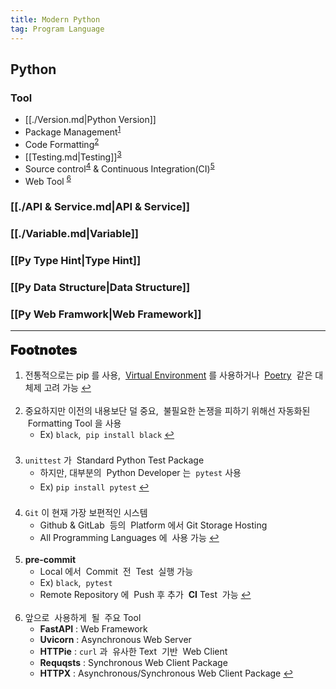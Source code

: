 ```yaml
---
title: Modern Python
tag: Program Language
---
```


## Python

### Tool

- [[./Version.md|Python Version]]
- Package Management<sup id="management-ref"><a href="#footnote-management">1</a></sup>
- Code Formatting<sup id="formatting-ref"><a href="#footnote-formatting">2</a></sup>
- [[Testing.md|Testing]]<sup id="testing-ref"><a href="#footnote-testing">3</a></sup>
- Source control<sup id="source-ref"><a href="#footnote-source">4</a></sup> & Continuous Integration(CI)<sup id="ci-ref"><a href="#footnote-ci">5</a></sup>
- Web Tool <sup id="tool-ref"><a href="#footnote-tool">6</a></sup>

### [[./API & Service.md|API & Service]]

### [[./Variable.md|Variable]]

### [[Py Type Hint|Type Hint]]

### [[Py Data Structure|Data Structure]]

### [[Py Web Framwork|Web Framework]]

---

<span style="display: block; font-size: 1.5em; margin-top: 0.83em; margin-bottom: 0.83em; margin-left: 0; margin-right: 0; font-weight: 900; text-shadow: 0px 0px 0.5px #000">Footnotes</span>

<ol>
  <li id="footnote-management">전통적으로는 pip 를 사용, &nbsp;<a href="Virtual.md">Virtual Environment</a> 를 사용하거나 &nbsp;<a href="Poetry.md">Poetry</a> &nbsp;같은 대체제 고려 가능
    <a href="#management-ref" title="Return">↩</a>
  </li>
  <br>
  <li id="footnote-formatting">중요하지만 이전의 내용보단 덜 중요, &nbsp;불필요한 논쟁을 피하기 위해선 자동화된 &nbsp;Formatting Tool 을 사용
    <ul>
      <li style='margin-bottom: 0.35em'>Ex) <code>black</code><sup><a href="https://black.readthedocs.io"></a></sup>, &nbsp;<code>pip install black</code>
        <a href="#formatting-ref" title="Return">↩</a>
      </li>
    </ul>
  </li>
  <br>
  <li id="footnote-testing"><code>unittest</code> 가 &nbsp;Standard Python Test Package
    <ul>
      <li style='margin-bottom: 0.35em'>하지만, 대부분의 &nbsp;Python Developer 는 &nbsp;<code>pytest</code><sup><a href="https://docs.pytest.org"></a></sup> 사용</li>
      <li style='margin-bottom: 0.35em'>Ex) <code>pip install pytest</code>
        <a href="#testing-ref" title="Return">↩</a>
      </li>
    </ul>
  </li>
  <br>
  <li id="footnote-source"><code>Git</code> 이 현재 가장 보편적인 시스템
    <ul>
      <li>Github & GitLab &nbsp;등의 &nbsp;Platform 에서 Git Storage Hosting</li>
      <li>All Programming Languages 에 &nbsp;사용 가능
        <a href="#source-ref" title="Return">↩</a>
      </li>
    </ul>
  </li>
  <br>
  <li id="footnote-ci"><b>pre-commit</b>
    <ul>
      <li>Local 에서 &nbsp;Commit &nbsp;전 &nbsp;Test &nbsp;실행 가능</li>
      <li>Ex) <code>black</code>, &nbsp;<code>pytest</code></li>
      <li>Remote Repository 에 &nbsp;Push 후 추가 &nbsp;<b>CI</b> Test &nbsp;가능
        <a href="#ci-ref" title="Return">↩</a>
      </li>
    </ul>
  </li>
  <br>
  <li id="footnote-tool">앞으로 &nbsp;사용하게 &nbsp;될 &nbsp;주요 Tool
    <ul>
      <li><b>FastAPI</b> : Web Framework</li>
      <li><b>Uvicorn</b> : Asynchronous Web Server</li>
      <li><b>HTTPie</b> : <code>curl</code> 과 &nbsp;유사한 Text &nbsp;기반 &nbsp;Web Client</li>
      <li><b>Requqsts</b> : Synchronous Web Client Package</li>
      <li><b>HTTPX</b> : Asynchronous/Synchronous Web Client Package
        <a href="#tool-ref" title="Return">↩</a>
      </li>
    </ul>
  </li>
</ol>
